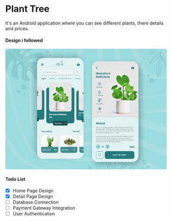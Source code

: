 # Plant Tree 

It's an Android application where you can see different plants, there details and prices.

#### Design i followed
![App Design](images/design.png)

#### Todo List
- [x] Home Page Design
- [x] Detail Page Design
- [ ] Database Connection
- [ ] Payment Gateway Integration
- [ ] User Authentication